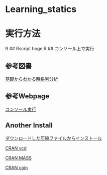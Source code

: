 # Learning_statics

# 実行方法

R ## 
Rscript hoge.R ## コンソール上で実行

## 参考図書

[基礎からわかる時系列分析](https://github.com/hagijyun/tsbook)

## 参考Webpage

[コンソール実行](https://qiita.com/ogawatachi/items/29c6d6de1037fadc858b)

## Another Install

[ダウンロードした圧縮ファイルからインストール](https://stats.biopapyrus.jp/r/basic/package.html)

[CRAN vcd](https://cran.r-project.org/web/packages/vcd/index.html)

[CRAN MASS](https://cran.r-project.org/web/packages/MASS/)

[CRAN coin](https://cran.r-project.org/web/packages/coin/)
